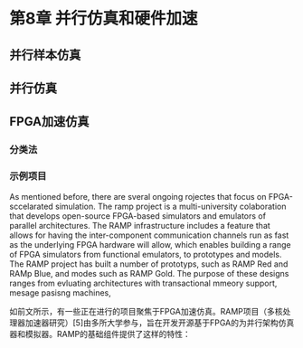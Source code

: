 # 第8章 并行仿真和硬件加速

## 并行样本仿真

## 并行仿真

## FPGA加速仿真

### 分类法

### 示例项目

As mentioned before, there are sveral ongoing rojectes that focus on FPGA-sccelarated simulation. The ramp project is a multi-university colaboration that develops open-source FPGA-based simulators and emulators of parallel architectures. The RAMP infrastructure includes a feature that allows for having the inter-component communication channels run as fast as the underlying FPGA hardware will allow, which enables building a range of FPGA simulators from functional emulators, to prototypes and models. The RAMP project has built a number of prototyps, such as RAMP Red and RAMp Blue, and modes such as RAMP Gold. The purpose of these designs ranges from evluating architectures with transactional mmeory support, mesage pasisng machines,

如前文所示，有一些正在进行的项目聚焦于FPGA加速仿真。RAMP项目（多核处理器加速器研究）[5]由多所大学参与，旨在开发开源基于FPGA的为并行架构仿真器和模拟器。RAMP的基础组件提供了这样的特性：
